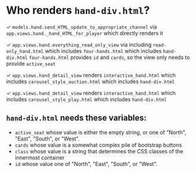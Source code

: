 # Who renders `hand-div.html`?

✓ `models.hand.send_HTML_update_to_appropriate_channel` via `app.views.hand._hand_HTML_for_player` which directly renders it

✓ `app.views.hand.everything_read_only_view` via including `read-only_hand.html` which includes `four-hands.html` which includes `hand-div.html`
  `four-hands.html` provides `id` and `cards`, so the view only needs to provide `active_seat`

✓ `app.views.hand_detail_view` renders `interactive_hand.html` which includes `carousel_style_auction.html` which includes `hand-div.html`

✓ `app.views.hand_detail_view` renders `interactive_hand.html` which includes `carousel_style_play.html`    which includes `hand-div.html`

## `hand-div.html` needs these variables:

- `active_seat` whose value is either the empty string, or one of "North", "East", "South", or "West".
- `cards` whose value is a somewhat complex pile of bootstrap buttons
- `class` whose value is a string that determines the CSS classes of the innermost container
- `id` whose value one of "North", "East", "South", or "West".
